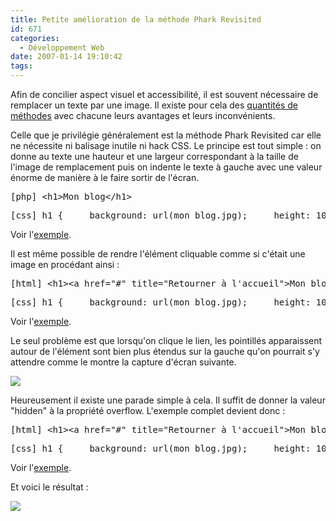 ```yaml
---
title: Petite amélioration de la méthode Phark Revisited
id: 671
categories:
  - Développement Web
date: 2007-01-14 19:10:42
tags:
---
```


Afin de concilier aspect visuel et accessibilité, il est souvent nécessaire de remplacer un texte par une image. Il existe pour cela des [quantités de méthodes](http://www.mezzoblue.com/tests/revised-image-replacement/) avec chacune leurs avantages et leurs inconvénients.

Celle que je privilégie généralement est la méthode Phark Revisited car elle ne nécessite ni balisage inutile ni hack CSS. Le principe est tout simple&nbsp;: on donne au texte une hauteur et une largeur correspondant à la taille de l'image de remplacement puis on indente le texte à gauche avec une valeur énorme de manière à le faire sortir de l'écran.
 <pre>[php] &lt;h1&gt;Mon blog&lt;/h1&gt; </pre> <pre>[css] h1 {     background: url(mon_blog.jpg);     height: 100px;     text-indent: -9999em;     width: 350px; } </pre> 

Voir l'[exemple](/divers/blog/image_replacement/1.html).

Il est même possible de rendre l'élément cliquable comme si c'était une image en procédant ainsi&nbsp;:
 <pre>[html] &lt;h1&gt;&lt;a href=&quot;#&quot; title=&quot;Retourner à l'accueil&quot;&gt;Mon blog&lt;/a&gt;&lt;/h1&gt; </pre> <pre>[css] h1 {     background: url(mon_blog.jpg);     height: 100px;     width: 350px; } h1 a {     display: block;     height: 100px;     text-indent: -9999em;     width: 350px; } </pre> 

Voir l'[exemple](/divers/blog/image_replacement/2.html).

Le seul problème est que lorsqu'on clique le lien, les pointillés apparaissent autour de l'élément sont bien plus étendus sur la gauche qu'on pourrait s'y attendre comme le montre la capture d'écran suivante.

![](/images/pointilles1.jpg)

Heureusement il existe une parade simple à cela. Il suffit de donner la valeur "hidden" à la propriété overflow. L'exemple complet devient donc&nbsp;:
 <pre>[html] &lt;h1&gt;&lt;a href=&quot;#&quot; title=&quot;Retourner à l'accueil&quot;&gt;Mon blog&lt;/a&gt;&lt;/h1&gt; </pre> <pre>[css] h1 {     background: url(mon_blog.jpg);     height: 100px;     width: 350px; } h1 a {     display: block;     height: 100px;     overflow: hidden;     text-indent: -9999em;     width: 350px; } </pre> 

Voir l'[exemple](/divers/blog/image_replacement/3.html).

Et voici le résultat&nbsp;:

![](/images/pointilles2.jpg)